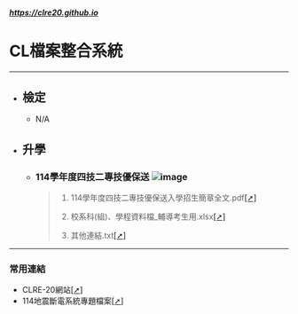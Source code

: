 ##### https://clre20.github.io

# CL檔案整合系統
---
- ## 檢定
  - N/A

- ## 升學
  - ### 114學年度四技二專技優保送 ![image](https://clre20.github.io/news3030.png)
    > 1. 114學年度四技二專技優保送入學招生簡章全文.pdf[[➚]](https://clre20.github.io/114學年度四技二專技優保送/114學年度四技二專技優保送入學招生簡章全文.pdf)
    > 
    > 2. 校系科(組)、學程資料檔_輔導考生用.xlsx[[➚]](https://clre20.github.io/114學年度四技二專技優保送/校系科(組)、學程資料檔_輔導考生用.xlsx)
    > 
    > 3. 其他連結.txt[[➚]](https://clre20.github.io/114學年度四技二專技優保送/其他連結.txt)

---
### 常用連結
- CLRE-20網站[[➚]](https://clre20.mcooest.us.kg)
- 114地震斷電系統專題檔案[[➚]](https://github.com/clre20/Earthquake-power-system-2024-Topics)
